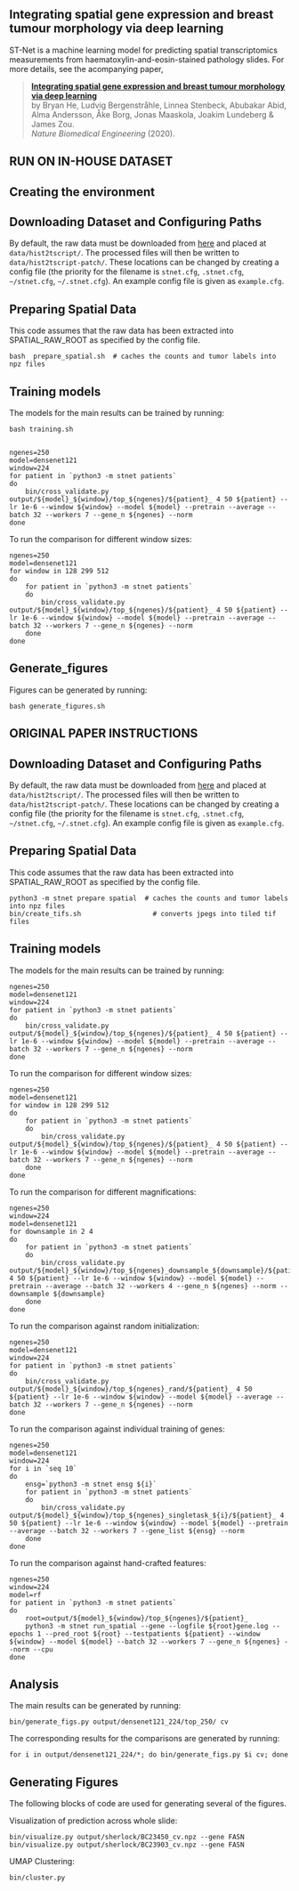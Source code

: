 Integrating spatial gene expression and breast tumour morphology via deep learning
----------------------------------------------------------------------------------

ST-Net is a machine learning model for predicting spatial transcriptomics measurements from haematoxylin-and-eosin-stained pathology slides.
For more details, see the acompanying paper,

> [**Integrating spatial gene expression and breast tumour morphology via deep learning**](https://rdcu.be/b46sX)<br/>
  by Bryan He, Ludvig Bergenstråhle, Linnea Stenbeck, Abubakar Abid, Alma Andersson, Åke Borg, Jonas Maaskola, Joakim Lundeberg & James Zou.<br/>
  <i>Nature Biomedical Engineering</i> (2020).

RUN ON IN-HOUSE DATASET
-----------------------

Creating the environment
------

Downloading Dataset and Configuring Paths
-----------------------------------------
By default, the raw data must be downloaded from [here](https://entuedu-my.sharepoint.com/personal/bchua024_e_ntu_edu_sg/_layouts/15/onedrive.aspx?id=%2Fpersonal%2Fbchua024%5Fe%5Fntu%5Fedu%5Fsg%2FDocuments%2FGoodNotes%20Backup%2Faa%20Y4S2%2FSGH%20Biomedical%20Internship%2FST%2DNet&ct=1690862134954&or=Teams%2DHL&ga=1) and placed at `data/hist2tscript/`.
The processed files will then be written to `data/hist2tscript-patch/`.
These locations  can be changed by creating a config file (the priority for the filename is `stnet.cfg`, `.stnet.cfg`, `~/stnet.cfg`, `~/.stnet.cfg`).
An example config file is given as `example.cfg`.


Preparing Spatial Data
----------------------
This code assumes that the raw data has been extracted into SPATIAL_RAW_ROOT as specified by the config file.
```
bash  prepare_spatial.sh  # caches the counts and tumor labels into npz files
```

Training models
---------------

The models for the main results can be trained by running:

```
bash training.sh
```

```

ngenes=250
model=densenet121
window=224
for patient in `python3 -m stnet patients`
do
    bin/cross_validate.py output/${model}_${window}/top_${ngenes}/${patient}_ 4 50 ${patient} --lr 1e-6 --window ${window} --model ${model} --pretrain --average --batch 32 --workers 7 --gene_n ${ngenes} --norm
done
```
To run the comparison for different window sizes:
```
ngenes=250
model=densenet121
for window in 128 299 512
do
    for patient in `python3 -m stnet patients`
    do
        bin/cross_validate.py output/${model}_${window}/top_${ngenes}/${patient}_ 4 50 ${patient} --lr 1e-6 --window ${window} --model ${model} --pretrain --average --batch 32 --workers 7 --gene_n ${ngenes} --norm
    done
done
```




Generate_figures 
---------------

Figures can be generated by running:

```
bash generate_figures.sh
```





ORIGINAL PAPER INSTRUCTIONS
---------------------------

Downloading Dataset and Configuring Paths
-----------------------------------------
By default, the raw data must be downloaded from [here](https://data.mendeley.com/datasets/29ntw7sh4r) and placed at `data/hist2tscript/`.
The processed files will then be written to `data/hist2tscript-patch/`.
These locations  can be changed by creating a config file (the priority for the filename is `stnet.cfg`, `.stnet.cfg`, `~/stnet.cfg`, `~/.stnet.cfg`).
An example config file is given as `example.cfg`.

Preparing Spatial Data
----------------------
This code assumes that the raw data has been extracted into SPATIAL_RAW_ROOT as specified by the config file.
```
python3 -m stnet prepare spatial  # caches the counts and tumor labels into npz files
bin/create_tifs.sh                  # converts jpegs into tiled tif files
```

Training models
---------------

The models for the main results can be trained by running:
```
ngenes=250
model=densenet121
window=224
for patient in `python3 -m stnet patients`
do
    bin/cross_validate.py output/${model}_${window}/top_${ngenes}/${patient}_ 4 50 ${patient} --lr 1e-6 --window ${window} --model ${model} --pretrain --average --batch 32 --workers 7 --gene_n ${ngenes} --norm
done
```

To run the comparison for different window sizes:
```
ngenes=250
model=densenet121
for window in 128 299 512
do
    for patient in `python3 -m stnet patients`
    do
        bin/cross_validate.py output/${model}_${window}/top_${ngenes}/${patient}_ 4 50 ${patient} --lr 1e-6 --window ${window} --model ${model} --pretrain --average --batch 32 --workers 7 --gene_n ${ngenes} --norm
    done
done
```

To run the comparison for different magnifications:
```
ngenes=250
window=224
model=densenet121
for downsample in 2 4
do
    for patient in `python3 -m stnet patients`
    do
        bin/cross_validate.py output/${model}_${window}/top_${ngenes}_downsample_${downsample}/${patient}_ 4 50 ${patient} --lr 1e-6 --window ${window} --model ${model} --pretrain --average --batch 32 --workers 4 --gene_n ${ngenes} --norm --downsample ${downsample}
    done
done
```

To run the comparison against random initialization:
```
ngenes=250
model=densenet121
window=224
for patient in `python3 -m stnet patients`
do
    bin/cross_validate.py output/${model}_${window}/top_${ngenes}_rand/${patient}_ 4 50 ${patient} --lr 1e-6 --window ${window} --model ${model} --average --batch 32 --workers 7 --gene_n ${ngenes} --norm
done
```

To run the comparison against individual training of genes:
```
ngenes=250
model=densenet121
window=224
for i in `seq 10`
do
    ensg=`python3 -m stnet ensg ${i}`
    for patient in `python3 -m stnet patients`
    do
        bin/cross_validate.py output/${model}_${window}/top_${ngenes}_singletask_${i}/${patient}_ 4 50 ${patient} --lr 1e-6 --window ${window} --model ${model} --pretrain --average --batch 32 --workers 7 --gene_list ${ensg} --norm
    done
done
```

To run the comparison against hand-crafted features:
```
ngenes=250
window=224
model=rf
for patient in `python3 -m stnet patients`
do
    root=output/${model}_${window}/top_${ngenes}/${patient}_ 
    python3 -m stnet run_spatial --gene --logfile ${root}gene.log --epochs 1 --pred_root ${root} --testpatients ${patient} --window ${window} --model ${model} --batch 32 --workers 7 --gene_n ${ngenes} --norm --cpu
done
```

Analysis
--------

The main results can be generated by running:
```
bin/generate_figs.py output/densenet121_224/top_250/ cv
```

The corresponding results for the comparisons are generated by running:
```
for i in output/densenet121_224/*; do bin/generate_figs.py $i cv; done
```

Generating Figures
------------------

The following blocks of code are used for generating several of the figures.

Visualization of prediction across whole slide:
```
bin/visualize.py output/sherlock/BC23450_cv.npz --gene FASN
bin/visualize.py output/sherlock/BC23903_cv.npz --gene FASN
```

UMAP Clustering:
```
bin/cluster.py
```
